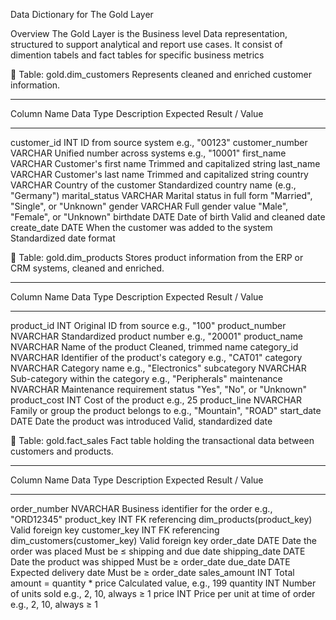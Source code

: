 Data Dictionary for The Gold Layer

Overview 
The Gold Layer is the Business level Data representation, structured to support analytical and report use cases. It consist of dimention tabels and
fact tables for specific business metrics

📘 Table: gold.dim_customers
Represents cleaned and enriched customer information.

**************************************************************************************************************************************************
Column Name	           Data Type	         Description	                                         Expected Result / Value
**************************************************************************************************************************************************
customer_id	           INT	               ID from source system	                               e.g., "00123"
customer_number	       VARCHAR	           Unified number across systems	                       e.g., "10001"
first_name	           VARCHAR	           Customer's first name	                               Trimmed and capitalized string
last_name	             VARCHAR	           Customer's last name	                                 Trimmed and capitalized string
country	               VARCHAR	           Country of the customer	                             Standardized country name (e.g., "Germany")
marital_status	       VARCHAR	           Marital status in full form	                         "Married", "Single", or "Unknown"
gender	               VARCHAR	           Full gender value	                                   "Male", "Female", or "Unknown"
birthdate	             DATE	               Date of birth	                                        Valid and cleaned date
create_date	           DATE	               When the customer was added to the system	            Standardized date format


📙 Table: gold.dim_products
Stores product information from the ERP or CRM systems, cleaned and enriched.

**************************************************************************************************************************************************
Column Name	          Data Type	           Description	                                          Expected Result / Value
**************************************************************************************************************************************************
product_id	          INT                  Original ID from source	                              e.g., "100"
product_number	      NVARCHAR	           Standardized product number	                          e.g., "20001"
product_name	        NVARCHAR	           Name of the product	                                  Cleaned, trimmed name
category_id	          NVARCHAR             Identifier of the product's category	                  e.g., "CAT01"
category	            NVARCHAR	           Category name	                                        e.g., "Electronics"
subcategory          	NVARCHAR	           Sub-category within the category	                      e.g., "Peripherals"
maintenance	          NVARCHAR	           Maintenance requirement status	                        "Yes", "No", or "Unknown"
product_cost	        INT	                 Cost of the product	                                  e.g., 25
product_line	        NVARCHAR	           Family or group the product belongs to	                e.g., "Mountain", "ROAD"
start_date	          DATE	               Date the product was introduced	                      Valid, standardized date



📗 Table: gold.fact_sales
Fact table holding the transactional data between customers and products.

****************************************************************************************************************************************************
Column Name	         Data Type	           Description	                                          Expected Result / Value
****************************************************************************************************************************************************
order_number	       NVARCHAR	             Business identifier for the order	                    e.g., "ORD12345"
product_key	         INT	                 FK referencing dim_products(product_key)	              Valid foreign key
customer_key	       INT	                 FK referencing dim_customers(customer_key)	            Valid foreign key
order_date	         DATE                  Date the order was placed	                            Must be ≤ shipping and due date
shipping_date	       DATE	                 Date the product was shipped	                          Must be ≥ order_date
due_date	           DATE	                 Expected delivery date	                                Must be ≥ order_date
sales_amount	       INT	                 Total amount = quantity * price	Calculated            value, e.g., 199
quantity	           INT	                 Number of units sold	                                  e.g., 2, 10, always ≥ 1
price	               INT	                 Price per unit at time of order	                      e.g., 2, 10, always ≥ 1


